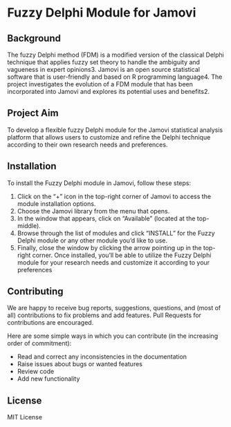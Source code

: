 # Fuzzy Delphi Module for Jamovi
## Background
The fuzzy Delphi method (FDM) is a modified version of the classical Delphi technique that applies fuzzy set theory to handle the ambiguity and vagueness in expert opinions3. Jamovi is an open source statistical software that is user-friendly and based on R programming language4. The project investigates the evolution of a FDM module that has been incorporated into Jamovi and explores its potential uses and benefits2.

## Project Aim
To develop a flexible fuzzy Delphi module for the Jamovi statistical analysis platform that allows users to customize and refine the Delphi technique according to their own research needs and preferences.

## Installation
To install the Fuzzy Delphi module in Jamovi, follow these steps:

1. Click on the “+” icon in the top-right corner of Jamovi to access the module installation options.
2. Choose the Jamovi library from the menu that opens.
3. In the window that appears, click on “Available” (located at the top-middle).
4. Browse through the list of modules and click “INSTALL” for the Fuzzy Delphi module or any other module you’d like to use.
5. Finally, close the window by clicking the arrow pointing up in the top-right corner.
Once installed, you’ll be able to utilize the Fuzzy Delphi module for your research needs and customize it according to your preferences

## Contributing
We are happy to receive bug reports, suggestions, questions, and (most of all) contributions to fix problems and add features. Pull Requests for contributions are encouraged.

Here are some simple ways in which you can contribute (in the increasing order of commitment):

- Read and correct any inconsistencies in the documentation
- Raise issues about bugs or wanted features
- Review code
- Add new functionality

## License

MIT License

